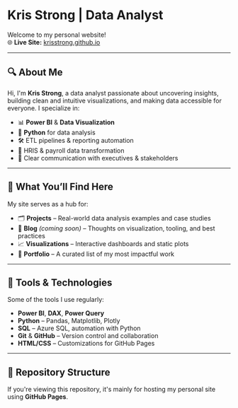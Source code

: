 # Kris Strong | Data Analyst

Welcome to my personal website!  
🌐 **Live Site:** [krisstrong.github.io](https://krisstrong.github.io/)

---

## 🔍 About Me

Hi, I'm **Kris Strong**, a data analyst passionate about uncovering insights, building clean and intuitive visualizations, and making data accessible for everyone. I specialize in:

- 📊 **Power BI** & **Data Visualization**
- 🐍 **Python** for data analysis
- 🛠️ ETL pipelines & reporting automation
- 📁 HRIS & payroll data transformation
- 🎯 Clear communication with executives & stakeholders

---

## 🧠 What You’ll Find Here

My site serves as a hub for:

- 🗂️ **Projects** – Real-world data analysis examples and case studies
- 📘 **Blog** *(coming soon)* – Thoughts on visualization, tooling, and best practices
- 📈 **Visualizations** – Interactive dashboards and static plots
- 💼 **Portfolio** – A curated list of my most impactful work

---

## 🧰 Tools & Technologies

Some of the tools I use regularly:

- **Power BI**, **DAX**, **Power Query**
- **Python** – Pandas, Matplotlib, Plotly
- **SQL** – Azure SQL, automation with Python
- **Git** & **GitHub** – Version control and collaboration
- **HTML/CSS** – Customizations for GitHub Pages

---

## 📂 Repository Structure

If you're viewing this repository, it's mainly for hosting my personal site using **GitHub Pages**.

